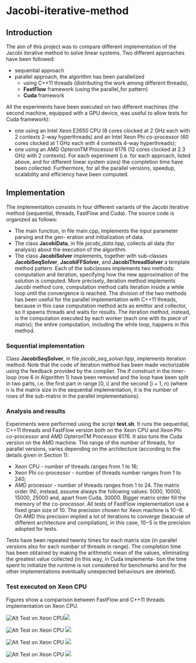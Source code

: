 # Jacobi-iterative-method

## Introduction

The aim of this project was to compare different implementation of the Jacobi iterative method to solve linear systems. Two different approaches have been followed:
- sequential approach
- parallel approach, the algorithm has been parallelized
    - using C++11 threads (distributing the work among different threads),
    - **FastFlow** framework (using the parallel_for pattern)
    - **Cuda** framework
 
All the experiments have been executed on two different machines (the second machine, equipped with a GPU device, was useful to allow tests for Cuda framework):
- one using an Intel Xeon E2650 CPU (8 cores clocked at 2 GHz each with 2 contexts 2-way hyperthreads) and an Intel Xeon Phi co-processor (60 cores clocked at 1 GHz each with 4 contexts 4-way hyperthreads);
- one using an AMD OpteronTM Processor 6176 (12 cores clocked at 2.3 GHz with 2 contexts).
For each experiment (i.e. for each approach, listed above, and for different linear system sizes) the completion time have been collected. Furthermore, for all the parallel versions, speedup, scalability and efficiency have been computed.

## Implementation
The implementation consists in four different variants of the Jacobi iterative method (sequential, threads, FastFlow and Cuda).
The source code is organized as follows:
- The main function, in file main.cpp, implements the input parameter parsing and the gen- eration and initialization of data.
- The class **JacobiData**, in file _jacobi\_data.hpp_, collects all data (for analysis) about the execution of the algorithm.
- The class **JacobiSolver** implements, together with sub-classes **JacobiSeqSolver**, **JacobiFFSolver**, and **JacobiThreadSolver** a template method pattern. Each of the subclasses implements two methods: computation and iteration, specifying how the new approximation of the solution is computed. More precisely, iteration method implements Jacobi method core, computation method calls iteration inside a while loop until the convergence is reached. The division of the two methods has been useful for the parallel implementation with C++11 threads, because in this case computation method acts as emittor and collector, so it spawns threads and waits for results. The iteration method, instead, is the computation executed by each worker (each one with its piece of matrix); the entire computation, including the while loop, happens in this method.

### Sequential implementation
Class **JacobiSeqSolver**, in file _jacobi\_seq\_solver.hpp_, implements iteration method. Note that the code of iteration method has been made vectorizable using the feedback provided by the compiler. The if construct in the inner-loop (row 6 in Algorithm 1) have been removed and the loop have been split in two parts, i.e. the first part in range [0, i) and the second [i + 1, n) (where n is the matrix size in the sequential implementation, it is the number of rows of the sub-matrix in the parallel implementations).

### Analysis and results
Experiments were performed using the script **test.sh**. It runs the sequential, C++11 threads and FastFlow version both on the Xeon CPU and Xeon Phi co-processor and AMD OpteronTM Processor 6176. It also tuns the Cuda version on the AMD machine.
The range of the number of threads, for parallel versions, varies depending on the architecture (according to the details given in Section 1):
- Xeon CPU - number of threads ranges from 1 to 16;
- Xeon Phi co-processor - number of threads number ranges from 1 to 240; 
- AMD processor - number of threads ranges from 1 to 24.
The matrix order (N), instead, assume always the following values: 5000, 10000, 15000, 25000 and, apart from Cuda, 30000. Bigger matrix order fill the memory of the co-processor. All tests of FastFlow implementation use a fixed grain size of 10. The precision chosen for Xeon machine is 10−6. On AMD this precision implied a lot of iterations to converge (beacuse of different architecture and compilation), in this case, 10−5 is the precision adopted for tests.
 
Tests have been repeated twenty times for each matrix size (in parallel versions also for each number of threads in range). The completion time has been obtained by making the arithmetic mean of the values, eliminating the greatest value collected (in this way, in Cuda implementa- tion the time spent to initialize the runtime is not considered for benchmarks and for the other implementations eventually unexpected behaviours are deleted).

### Test executed on Xeon CPU
Figures show a comparison between FastFlow and C++11 threads implementation on Xeon CPU.

![Alt Test on Xeon CPU](./results/graphs/host/benchmark_graph_host_5000.SVG)<img src="./results/graphs/host/benchmark_graph_host_5000.SVG">

![Alt Test on Xeon CPU](./results/graphs/host/benchmark_graph_host_10000.SVG)
<img src="./results/graphs/host/benchmark_graph_host_10000.SVG">

![Alt Test on Xeon CPU](./results/graphs/host/benchmark_graph_host_15000.SVG)
<img src="./results/graphs/host/benchmark_graph_host_15000.SVG">

![Alt Test on Xeon CPU](./results/graphs/host/benchmark_graph_host_30000.SVG)
<img src="./results/graphs/host/benchmark_graph_host_30000.SVG">


